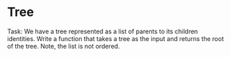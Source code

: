 # Tree

Task:
We have a tree represented as a list of parents to its children identities. Write a function that takes a tree as the input and returns the root of the tree. Note, the list is not ordered.
